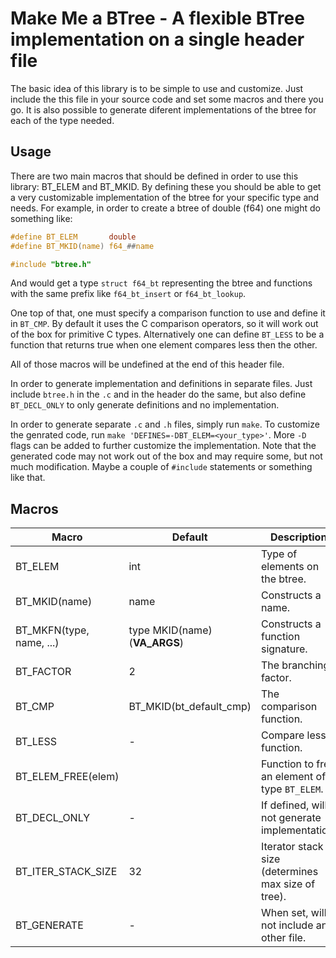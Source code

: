 # Make Me a BTree - A flexible BTree implementation on a single header file

The basic idea of this library is to be simple to use and customize. Just
include the this file in your source code and set some macros and there you
go. It is also possible to generate diferent implementations of the btree for
each of the type needed.

## Usage

There are two main macros that should be defined in order to use this
library: BT_ELEM and BT_MKID. By defining these you should be able to get a
very customizable implementation of the btree for your specific type and
needs. For example, in order to create a btree of double (f64) one might do
something like:

```c
#define BT_ELEM       double
#define BT_MKID(name) f64_##name

#include "btree.h"
```

And would get a type `struct f64_bt` representing the btree and functions
with the same prefix like `f64_bt_insert` or `f64_bt_lookup`.

One top of that, one must specify a comparison function to use and define it
in `BT_CMP`. By default it uses the C comparison operators, so it will work
out of the box for primitive C types. Alternatively one can define `BT_LESS`
to be a function that returns true when one element compares less then the
other.

All of those macros will be undefined at the end of this header file.

In order to generate implementation and definitions in separate files. Just
include `btree.h` in the `.c` and in the header do the same, but also define
`BT_DECL_ONLY` to only generate definitions and no implementation.

In order to generate separate `.c` and `.h` files, simply run `make`. To
customize the genrated code, run `make 'DEFINES=-DBT_ELEM=<your_type>'`. More
`-D` flags can be added to further customize the implementation. Note that the
generated code may not work out of the box and may require some, but not much
modification. Maybe a couple of `#include` statements or something like that.

## Macros

| Macro                    | Default                      | Description                                        |
|--------------------------|------------------------------|----------------------------------------------------|
| BT_ELEM                  | int                          | Type of elements on the btree.                     |
| BT_MKID(name)            | name                         | Constructs a name.                                 |
| BT_MKFN(type, name, ...) | type MKID(name)(__VA_ARGS__) | Constructs a function signature.                   |
| BT_FACTOR                | 2                            | The branching factor.                              |
| BT_CMP                   | BT_MKID(bt_default_cmp)      | The comparison function.                           |
| BT_LESS                  | -                            | Compare less function.                             |
| BT_ELEM_FREE(elem)       | <empty>                      | Function to free an element of type `BT_ELEM`.     |
| BT_DECL_ONLY             | -                            | If defined, will not generate implementation.      |
| BT_ITER_STACK_SIZE       | 32                           | Iterator stack size (determines max size of tree). |
| BT_GENERATE              | -                            | When set, will not include any other file.         |

